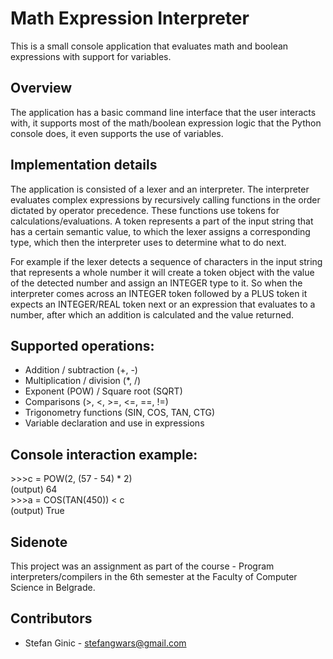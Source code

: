 # Math Expression Interpreter
This is a small console application that evaluates math and boolean expressions with support for variables.

## Overview
The application has a basic command line interface that the user interacts with, it supports most of the math/boolean expression logic that the Python console does, it even supports the use of variables.

## Implementation details
The application is consisted of a lexer and an interpreter. The interpreter evaluates complex expressions by recursively calling functions in the order dictated by operator precedence. These functions use tokens for calculations/evaluations.
A token represents a part of the input string that has a certain semantic value, to which the lexer assigns a corresponding type, which then the interpreter uses to determine what to do next.

For example if the lexer detects a sequence of characters in the input string that represents a whole number it will create a token object with the value of the detected number and assign an INTEGER type to it. So when the interpreter comes across an INTEGER token followed by a PLUS token it expects an INTEGER/REAL token next or an expression that evaluates to a number, after which an addition is calculated and the value returned.

## Supported operations:
* Addition / subtraction (+, -)
* Multiplication / division (*, /)
* Exponent (POW) / Square root (SQRT)
* Comparisons (>, <, >=, <=, ==, !=)
* Trigonometry functions (SIN, COS, TAN, CTG)
* Variable declaration and use in expressions

## Console interaction example:
\>>>c = POW(2, (57 - 54) * 2)<br>
(output)  64<br>
\>>>a = COS(TAN(450)) < c<br>
(output)  True<br>

## Sidenote
This project was an assignment as part of the course - Program interpreters/compilers in the 6th semester at the Faculty of Computer Science in Belgrade.

## Contributors
- Stefan Ginic - <stefangwars@gmail.com>
